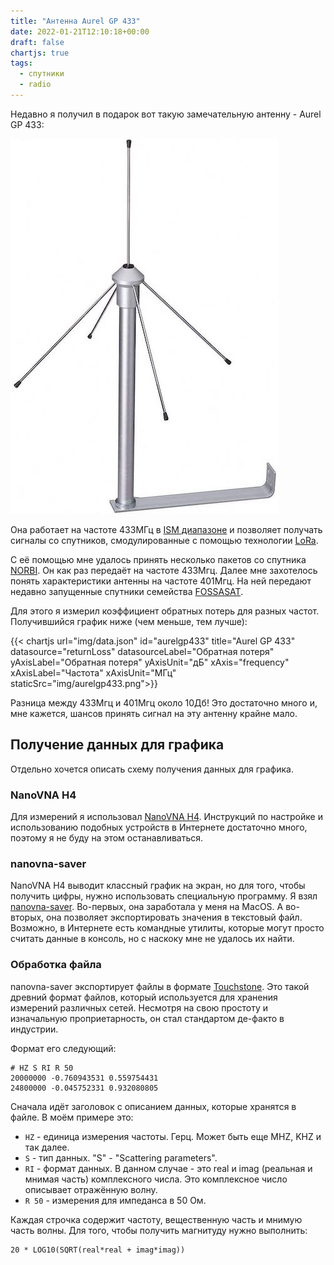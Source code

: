 ```yaml
---
title: "Антенна Aurel GP 433"
date: 2022-01-21T12:10:18+00:00
draft: false
chartjs: true
tags:
  - спутники
  - radio
---
```


Недавно я получил в подарок вот такую замечательную антенну - Aurel GP 433:

![](img/antenna.jpg)

Она работает на частоте 433МГц в [ISM диапазоне](https://en.wikipedia.org/wiki/ISM_radio_band) и позволяет получать сигналы со спутников, смодулированные с помощью технологии [LoRa](https://en.wikipedia.org/wiki/LoRa).

С её помощью мне удалось принять несколько пакетов со спутника [NORBI](https://db.satnogs.org/satellite/DNNN-7162-2135-4056-8903). Он как раз передаёт на частоте 433Мгц. Далее мне захотелось понять характеристики антенны на частоте 401Мгц. На ней передают недавно запущенные спутники семейства [FOSSASAT](https://db.satnogs.org/search/?q=FOSSASAT).

Для этого я измерил коэффициент обратных потерь для разных частот. Получившийся график ниже (чем меньше, тем лучше):

{{< chartjs url="img/data.json" id="aurelgp433" title="Aurel GP 433" datasource="returnLoss" datasourceLabel="Обратная потеря" yAxisLabel="Обратная потеря" yAxisUnit="дБ"  xAxis="frequency" xAxisLabel="Частота" xAxisUnit="МГц" staticSrc="img/aurelgp433.png">}}

Разница между 433Мгц и 401Мгц около 10Дб! Это достаточно много и, мне кажется, шансов принять сигнал на эту антенну крайне мало.

## Получение данных для графика

Отдельно хочется описать схему получения данных для графика. 

### NanoVNA H4

Для измерений я использовал [NanoVNA H4](https://www.amazon.co.uk/Nanovna-H4-10k-1-5GHz-Touchscreen-Measuring-Parameters/dp/B08P4Z44ZV). Инструкций по настройке и использованию подобных устройств в Интернете достаточно много, поэтому я не буду на этом останавливаться.

### nanovna-saver

NanoVNA H4 выводит классный график на экран, но для того, чтобы получить цифры, нужно использовать специальную программу. Я взял [nanovna-saver](https://github.com/NanoVNA-Saver/nanovna-saver). Во-первых, она заработала у меня на MacOS. А во-вторых, она позволяет экспортировать значения в текстовый файл. Возможно, в Интернете есть командные утилиты, которые могут просто считать данные в консоль, но с наскоку мне не удалось их найти.

### Обработка файла

nanovna-saver экспортирует файлы в формате [Touchstone](https://ibis.org/connector/touchstone_spec11.pdf). Это такой древний формат файлов, который используется для хранения измерений различных сетей. Несмотря на свою простоту и изначальную проприетарность, он стал стандартом де-факто в индустрии.

Формат его следующий:

```
# HZ S RI R 50
20000000 -0.760943531 0.559754431
24800000 -0.045752331 0.932080805
```

Сначала идёт заголовок с описанием данных, которые хранятся в файле. В моём примере это:

 * ```HZ``` - единица измерения частоты. Герц. Может быть еще MHZ, KHZ и так далее.
 * ```S``` - тип данных. "S" - "Scattering parameters".
 * ```RI``` - формат данных. В данном случае - это real и imag (реальная и мнимая часть) комплексного числа. Это комплексное число описывает отражённую волну.
 * ```R 50``` - измерения для импеданса в 50 Ом.
 
Каждая строчка содержит частоту, вещественную часть и мнимую часть волны. Для того, чтобы получить магнитуду нужно выполнить:

```
20 * LOG10(SQRT(real*real + imag*imag))
```